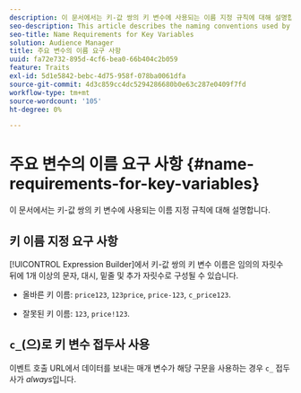 ```yaml
---
description: 이 문서에서는 키-값 쌍의 키 변수에 사용되는 이름 지정 규칙에 대해 설명합니다.
seo-description: This article describes the naming conventions used by the key variable in a key-value pair.
seo-title: Name Requirements for Key Variables
solution: Audience Manager
title: 주요 변수의 이름 요구 사항
uuid: fa72e732-895d-4cf6-bea0-66b404c2b059
feature: Traits
exl-id: 5d1e5842-bebc-4d75-958f-078ba0061dfa
source-git-commit: 4d3c859cc4dc5294286680b0e63c287e0409f7fd
workflow-type: tm+mt
source-wordcount: '105'
ht-degree: 0%

---
```


# 주요 변수의 이름 요구 사항 {#name-requirements-for-key-variables}

이 문서에서는 키-값 쌍의 키 변수에 사용되는 이름 지정 규칙에 대해 설명합니다.

## 키 이름 지정 요구 사항

<!-- c_tb_key_name_requirements.xml -->

[!UICONTROL Expression Builder]에서 키-값 쌍의 키 변수 이름은 임의의 자릿수 뒤에 1개 이상의 문자, 대시, 밑줄 및 추가 자릿수로 구성될 수 있습니다.

* 올바른 키 이름: `price123`, `123price`, `price-123`, `c_price123`.

* 잘못된 키 이름: `123`, `price!123`.

## `c_`(으)로 키 변수 접두사 사용

이벤트 호출 URL에서 데이터를 보내는 매개 변수가 해당 구문을 사용하는 경우 `c_` 접두사가 *always*&#x200B;입니다.
